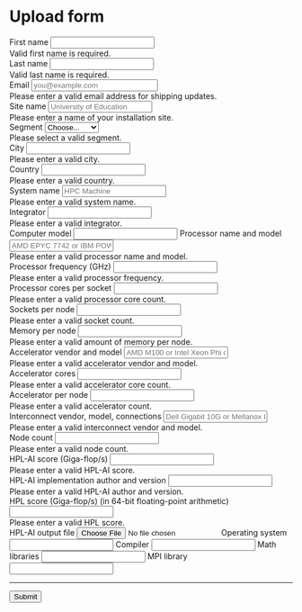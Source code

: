 
Upload form
===========

<form class="needs-validation" novalidate="">
<label for="firstName" class="form-label">First name</label>
<input type="text" class="form-control" id="firstName" placeholder="" value="" required="">
<div class="invalid-feedback">Valid first name is required.</div>
<label for="lastName" class="form-label">Last name</label>
<input type="text" class="form-control" id="lastName" placeholder="" value="" required="">
<div class="invalid-feedback">Valid last name is required.</div>
<label for="email" class="form-label">Email</label>
<input type="email" class="form-control" id="email" placeholder="you@example.com" style="padding-right: 42px;" required="">
<div class="invalid-feedback">Please enter a valid email address for shipping updates.</div>
<label for="sitename" class="form-label">Site name</label>
<input type="text" class="form-control" id="sitename" placeholder="University of Education" required="">
<div class="invalid-feedback">Please enter a name of your installation site.</div>
<label for="segment" class="form-label">Segment</label>
<select class="form-select" id="segment" required="">
<option value="">Choose...</option>
<option>Academic</option>
<option>Classified</option>
<option>Government</option>
<option>Industry</option>
<option>Research</option>
<option>Vendor</option>
<option>Other</option>
</select>
<div class="invalid-feedback">Please select a valid segment.</div>
<label for="city" class="form-label">City</label>
<input type="text" class="form-control" id="city" required="">
<div class="invalid-feedback">Please enter a valid city.</div>
<label for="country" class="form-label">Country</label>
<input type="text" class="form-control" id="country" required="">
<div class="invalid-feedback">Please enter a valid country.</div>
<label for="sysname" class="form-label">System name</label>
<input type="text" class="form-control" id="sysname" placeholder="HPC Machine" required="">
<div class="invalid-feedback">Please enter a valid system name.</div>
<label for="integrator" class="form-label">Integrator</label>
<input type="text" class="form-control" id="integrator" required="">
<div class="invalid-feedback">Please enter a valid integrator.</div>
<label for="model" class="form-label">Computer model</label>
<input type="text" class="form-control" id="model">
<label for="processor" class="form-label">Processor name and model</label>
<input type="text" class="form-control" id="processor" placeholder="AMD EPYC 7742 or IBM POWER9 or Intel Xeon E5-2692v2." required="">
<div class="invalid-feedback">Please enter a valid processor name and model.</div>
<label for="procfreq" class="form-label">Processor frequency (GHz)</label>
<input type="text" class="form-control" id="procfreq" required="">
<div class="invalid-feedback">Please enter a valid processor frequency.</div>
<label for="proccores" class="form-label">Processor cores per socket</label>
<input type="text" class="form-control" id="proccores" required="">
<div class="invalid-feedback">Please enter a valid processor core count.</div>
<label for="sockets" class="form-label">Sockets per node</label>
<input type="text" class="form-control" id="sockets" required="">
<div class="invalid-feedback">Please enter a valid socket count.</div>
<label for="nodemem" class="form-label">Memory per node</label>
<input type="text" class="form-control" id="nodemem" required="">
<div class="invalid-feedback">Please enter a valid amount of memory per node.</div>
<label for="accelerator" class="form-label">Accelerator vendor and model</label>
<input type="text" class="form-control" id="accelerator" placeholder="AMD M100 or Intel Xeon Phi or NVIDIA V100 SXM2" required="">
<div class="invalid-feedback">Please enter a valid accelerator vendor and model.</div>
<label for="accelcores" class="form-label">Accelerator cores</label>
<input type="text" class="form-control" id="accelcores" required="">
<div class="invalid-feedback">Please enter a valid accelerator core count.</div>
<label for="accelcount" class="form-label">Accelerator per node</label>
<input type="text" class="form-control" id="accelcount" required="">
<div class="invalid-feedback">Please enter a valid accelerator count.</div>
<label for="interconnect" class="form-label">Interconnect vendor, model, connections</label>
<input type="text" class="form-control" id="interconnect" placeholder="Dell Gigabit 10G or Mellanox Infiniband QDR x4" required="">
<div class="invalid-feedback">Please enter a valid interconnect vendor and model.</div>
<label for="nodes" class="form-label">Node count</label>
<input type="text" class="form-control" id="nodes" required="">
<div class="invalid-feedback">Please enter a valid node count.</div>
<label for="hplaigflops" class="form-label">HPL-AI score (Giga-flop/s)</label>
<input type="text" class="form-control" id="hplaigflops" required="">
<div class="invalid-feedback">Please enter a valid HPL-AI score.</div>
<label for="hplaiimpl" class="form-label">HPL-AI implementation author and version</label>
<input type="text" class="form-control" id="hplaiimpl" required="">
<div class="invalid-feedback">Please enter a valid HPL-AI author and version.</div>
<label for="hplgflops" class="form-label">HPL score (Giga-flop/s) (in 64-bit floating-point arithmetic)</label>
<input type="text" class="form-control" id="hplgflops" required="">
<div class="invalid-feedback">Please enter a valid HPL score.</div>
<label for="outputFile" class="form-label">HPL-AI output file</label>
<input class="form-control" type="file" id="outputFile">
<label for="osname" class="form-label">Operating system</label>
<input type="text" class="form-control" id="osname">
<label for="compiler" class="form-label">Compiler</label>
<input type="text" class="form-control" id="compiler">
<label for="mathlib" class="form-label">Math libraries</label>
<input type="text" class="form-control" id="mathlib">
<label for="mpilib" class="form-label">MPI library</label>
<input type="text" class="form-control" id="mpilib">
<hr>
<button class="w-100 btn btn-primary btn-lg" type="submit">Submit</button>
</form>
